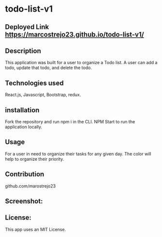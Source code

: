 # todo-list-v1


## Deployed Link https://marcostrejo23.github.io/todo-list-v1/

## Description 

This application was built for a user to organize a Todo list. A user can add a todo, update that todo, and delete the todo. 

## Technologies used

React.js, Javascript, Bootstrap, redux. 

## installation 

Fork the repository and run npm i in the CLI. NPM Start to run the application locally. 

## Usage 
For a user in need to organize their tasks for any given day. The color will help to organize their priority. 

## Contribution

github.com/marostrejo23 

## Screenshot:


## License: 

This app uses an MIT License. 